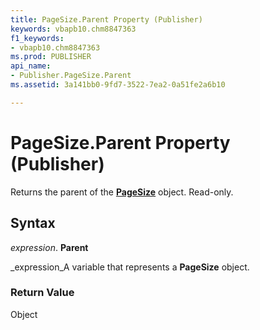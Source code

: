 ```yaml
---
title: PageSize.Parent Property (Publisher)
keywords: vbapb10.chm8847363
f1_keywords:
- vbapb10.chm8847363
ms.prod: PUBLISHER
api_name:
- Publisher.PageSize.Parent
ms.assetid: 3a141bb0-9fd7-3522-7ea2-0a51fe2a6b10

---
```



# PageSize.Parent Property (Publisher)

Returns the parent of the  **[PageSize](pagesizes-object-publisher.md)** object. Read-only.


## Syntax

 _expression_. **Parent**

 _expression_A variable that represents a  **PageSize** object.


### Return Value

Object



